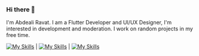 ### Hi there 👋

I'm Abdeali Ravat. I am a Flutter Developer and UI/UX Designer,  I'm interested in development and moderation. I work on random projects in my free time.

[![My Skills](https://skillicons.dev/icons?i=flutter,dart,androidstudio,vscode,firebase&theme=dark)](https://skillicons.dev)  |  [![My Skills](https://skillicons.dev/icons?i=html,css,git,github&theme=dark)](https://skillicons.dev)  |  [![My Skills](https://skillicons.dev/icons?i=figma,ps,ai&theme=dark)](https://skillicons.dev)

